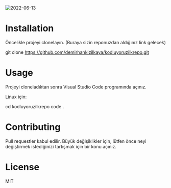 ![2022-06-13](https://user-images.githubusercontent.com/96315623/173321659-e76679ea-9d19-48dd-b93f-866d61d3dab6.png)


# Installation
Öncelikle projeyi clonelayın. (Buraya sizin reponuzdan aldığınız link gelecek)

git clone https://github.com/demirhankizilkaya/kodluyoruzilkrepo.git
# Usage
Projeyi cloneladıktan sonra Visual Studio Code programında açınız.

Linux için:

cd kodluyoruzilkrepo
code .
# Contributing
Pull requestler kabul edilir. Büyük değişiklikler için, lütfen önce neyi değiştirmek istediğinizi tartışmak için bir konu açınız.

# License
MIT
